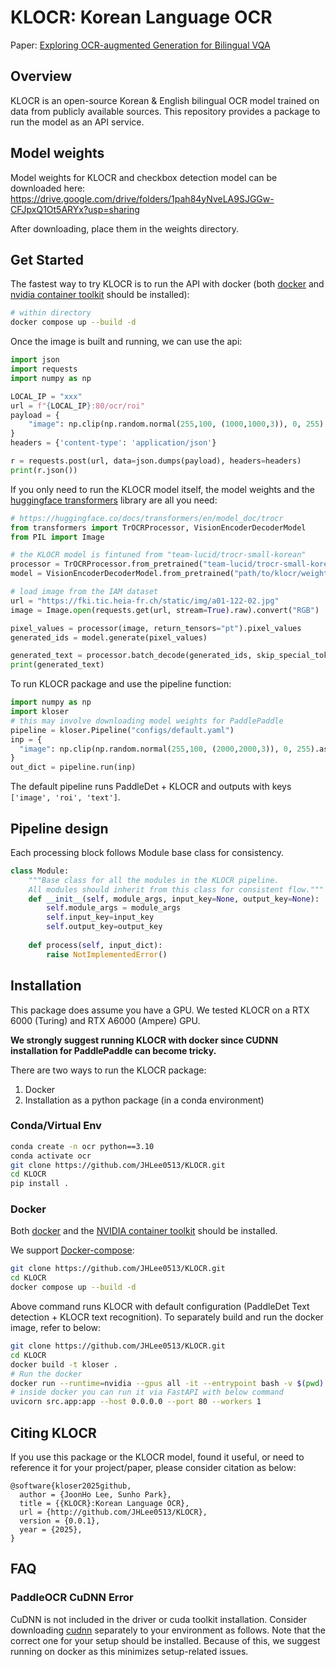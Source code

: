 <div align="center">
</div>

# KLOCR: Korean Language OCR

Paper: [Exploring OCR-augmented Generation for Bilingual VQA]()

## Overview

KLOCR is an open-source Korean & English bilingual OCR model trained on data from publicly available sources. This repository provides a package to run the model as an API service.

## Model weights

Model weights for KLOCR and checkbox detection model can be downloaded here: https://drive.google.com/drive/folders/1pah84yNveLA9SJGGw-CFJpxQ1Ot5ARYx?usp=sharing

After downloading, place them in the weights directory.

## Get Started

The fastest way to try KLOCR is to run the API with docker (both [docker](https://docs.docker.com/engine/) and [nvidia container toolkit](https://docs.nvidia.com/datacenter/cloud-native/container-toolkit/latest/install-guide.html) should be installed):
```bash
# within directory
docker compose up --build -d 
```

Once the image is built and running, we can use the api:
```python
import json
import requests
import numpy as np

LOCAL_IP = "xxx"
url = f"{LOCAL_IP}:80/ocr/roi"
payload = {
    "image": np.clip(np.random.normal(255,100, (1000,1000,3)), 0, 255).astype(np.uint8).tolist()
}
headers = {'content-type': 'application/json'}

r = requests.post(url, data=json.dumps(payload), headers=headers)
print(r.json())
```

If you only need to run the KLOCR model itself, the model weights and the [huggingface transformers](https://huggingface.co/docs/transformers/en/index) library are all you need:
```python
# https://huggingface.co/docs/transformers/en/model_doc/trocr
from transformers import TrOCRProcessor, VisionEncoderDecoderModel
from PIL import Image

# the KLOCR model is fintuned from "team-lucid/trocr-small-korean"
processor = TrOCRProcessor.from_pretrained("team-lucid/trocr-small-korean")
model = VisionEncoderDecoderModel.from_pretrained("path/to/klocr/weights")

# load image from the IAM dataset
url = "https://fki.tic.heia-fr.ch/static/img/a01-122-02.jpg"
image = Image.open(requests.get(url, stream=True).raw).convert("RGB")

pixel_values = processor(image, return_tensors="pt").pixel_values
generated_ids = model.generate(pixel_values)

generated_text = processor.batch_decode(generated_ids, skip_special_tokens=True)[0]
print(generated_text)
```

To run KLOCR package and use the pipeline function:
```python
import numpy as np
import kloser
# this may involve downloading model weights for PaddlePaddle
pipeline = kloser.Pipeline("configs/default.yaml")
inp = {
  "image": np.clip(np.random.normal(255,100, (2000,2000,3)), 0, 255).astype(np.uint8)
}
out_dict = pipeline.run(inp)
```

The default pipeline runs PaddleDet + KLOCR and outputs with keys `['image', 'roi', 'text']`.


## Pipeline design
Each processing block follows Module base class for consistency.

```Python
class Module:
    """Base class for all the modules in the KLOCR pipeline.
    All modules should inherit from this class for consistent flow."""
    def __init__(self, module_args, input_key=None, output_key=None):
        self.module_args = module_args
        self.input_key=input_key
        self.output_key=output_key
    
    def process(self, input_dict):
        raise NotImplementedError()
```

## Installation

This package does assume you have a GPU. We tested KLOCR on a RTX 6000 (Turing) and RTX A6000 (Ampere) GPU.

**We strongly suggest running KLOCR with docker since CUDNN installation for PaddlePaddle can become tricky.**

There are two ways to run the KLOCR package:
1. Docker
2. Installation as a python package (in a conda environment)

### Conda/Virtual Env
```bash
conda create -n ocr python==3.10
conda activate ocr
git clone https://github.com/JHLee0513/KLOCR.git
cd KLOCR
pip install .
```

### Docker
Both [docker](https://docs.docker.com/get-docker/) and the [NVIDIA container toolkit](https://docs.nvidia.com/datacenter/cloud-native/container-toolkit/latest/install-guide.html) should be installed.

We support [Docker-compose](https://docs.docker.com/compose/):
```bash
git clone https://github.com/JHLee0513/KLOCR.git
cd KLOCR
docker compose up --build -d
```

Above command runs KLOCR with default configuration (PaddleDet Text detection + KLOCR text recognition). To separately build and run the docker image, refer to below:

```bash
git clone https://github.com/JHLee0513/KLOCR.git
cd KLOCR
docker build -t kloser .
# Run the docker
docker run --runtime=nvidia --gpus all -it --entrypoint bash -v $(pwd):/workspace/kloser -p 80:80 kloser
# inside docker you can run it via FastAPI with below command
uvicorn src.app:app --host 0.0.0.0 --port 80 --workers 1
```

## Citing KLOCR

If you use this package or the KLOCR model, found it useful, or need to reference it for your project/paper, please consider citation as below:
```
@software{kloser2025github,
  author = {JoonHo Lee, Sunho Park},
  title = {{KLOCR}:Korean Language OCR},
  url = {http://github.com/JHLee0513/KLOCR},
  version = {0.0.1},
  year = {2025},
}
```

## FAQ

### PaddleOCR CuDNN Error

CuDNN is not included in the driver or cuda toolkit installation. Consider downloading [cudnn](https://developer.nvidia.com/cudnn-downloads?target_os=Linux&target_arch=x86_64&Distribution=Ubuntu&target_version=22.04&target_type=deb_local) separately to your environment as follows. Note that the correct one for your setup should be installed. Because of this, we suggest running on docker as this minimizes setup-related issues.
